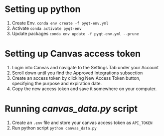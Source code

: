 # Setting up python 
1. Create Env. `conda env create -f pyqt-env.yml` 
2. Activate `conda activate pyqt-env` 
3. Update packages `conda env update -f pyqt-env.yml --prune`

# Setting up Canvas access token 
1. Login into Canvas and navigate to the Settings Tab under your Account
2. Scroll down until you find the Approved Integrations subsection
3. Create an access token by clicking New Access Token button, specifying the purpose and expiration date.
4. Copy the new access token and save it somewhere on your computer.

# Running *canvas_data.py* script
1. Create an `.env` file and store your canvas access token as `API_TOKEN`
2. Run python script `python canvas_data.py`
